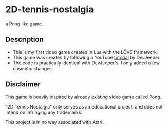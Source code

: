 # 2D-tennis-nostalgia
a Pong like game.

## Description

- This is my first video game created in Lua with the LÖVE framework.
- This game was created by following a YouTube [tutorial](https://www.youtube.com/playlist?list=PL1A1gsSe2tMzxf54D1OooafEnADpjZlP7) by DevJeeper.
- The code is practically identical with DevJeeper's. I only added a few cosmetic changes.

## Disclaimer

This game is heavily inspired by already existing video game called Pong.

"2D Tennis Nostalgia" only serves as an educational project, and does not intend on infringing any trademarks.

This project is in no way associated with Atari.